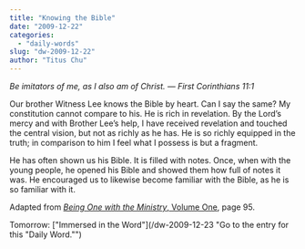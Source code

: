 ```yaml
---
title: "Knowing the Bible"
date: "2009-12-22"
categories: 
  - "daily-words"
slug: "dw-2009-12-22"
author: "Titus Chu"
---
```


_Be imitators of me, as I also am of Christ. — First Corinthians 11:1_

Our brother Witness Lee knows the Bible by heart. Can I say the same? My constitution cannot compare to his. He is rich in revelation. By the Lord’s mercy and with Brother Lee’s help, I have received revelation and touched the central vision, but not as richly as he has. He is so richly equipped in the truth; in comparison to him I feel what I possess is but a fragment.

He has often shown us his Bible. It is filled with notes. Once, when with the young people, he opened his Bible and showed them how full of notes it was. He encouraged us to likewise become familiar with the Bible, as he is so familiar with it.

Adapted from [_Being One with the Ministry_, Volume One](/book-one-with-the-ministry-vol-1/ "Go to the entry for this book."), page 95.

Tomorrow: ["Immersed in the Word"](/dw-2009-12-23 "Go to the entry for this "Daily Word."")
